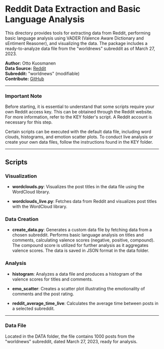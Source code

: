# Reddit Data Extraction and Basic Language Analysis

This directory provides tools for extracting data from Reddit, performing basic language analysis using VADER (Valence Aware Dictionary and sEntiment Reasoner), and visualizing the data. The package includes a ready-to-analyze data file from the "worldnews" subreddit as of March 27, 2023.

**Author:** Otto Kuosmanen  
**Data Source:** [Reddit](https://www.reddit.com)  
**Subreddit:** "worldnews" (modifiable)  
**Contribute:** [GitHub](https://github.com/Keijumies)

---

### **Important Note**

Before starting, it is essential to understand that some scripts require your own Reddit access key. This can be obtained through the Reddit website. For more information, refer to the KEY folder's script. A Reddit account is necessary for this step.

Certain scripts can be executed with the default data file, including word clouds, histograms, and emotion scatter plots. To conduct live analysis or create your own data files, follow the instructions found in the KEY folder.

---

## Scripts

### Visualization

- **wordclouds.py**: Visualizes the post titles in the data file using the WordCloud library.

- **wordclouds_live.py**: Fetches data from Reddit and visualizes post titles with the WordCloud library.

### Data Creation

- **create_data.py**: Generates a custom data file by fetching data from a chosen subreddit. Performs basic language analysis on titles and comments, calculating valence scores (negative, positive, compound). The compound score is utilized for further analysis as it aggregates valence scores. The data is saved in JSON format in the data folder.

### Analysis

- **histogram**: Analyzes a data file and produces a histogram of the valence scores for titles and comments.

- **emo_scatter**: Creates a scatter plot illustrating the emotionality of comments and the post rating.

- **reddit_average_time_live**: Calculates the average time between posts in a selected subreddit.

---

### Data File

Located in the DATA folder, the file contains 1000 posts from the "worldnews" subreddit, dated March 27, 2023, ready for analysis.
